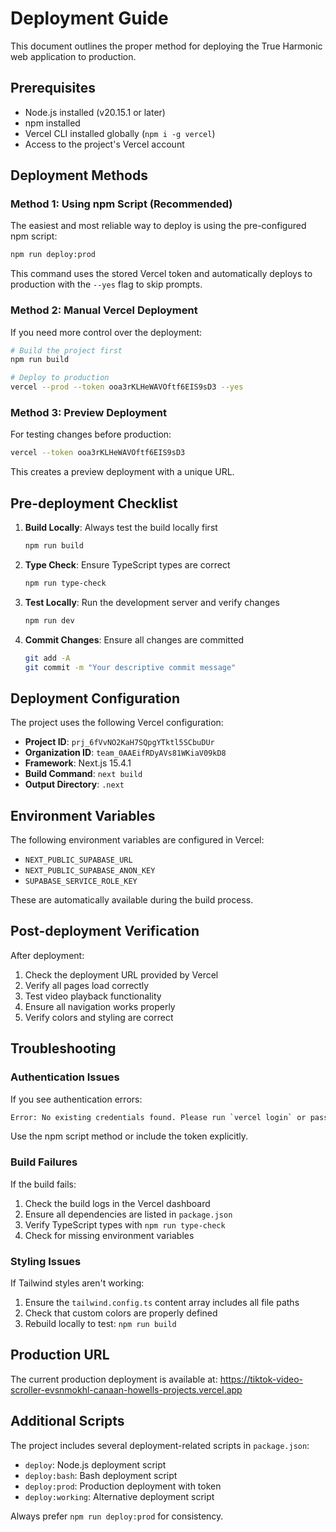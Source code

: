 # Deployment Guide

This document outlines the proper method for deploying the True Harmonic web application to production.

## Prerequisites

- Node.js installed (v20.15.1 or later)
- npm installed
- Vercel CLI installed globally (`npm i -g vercel`)
- Access to the project's Vercel account

## Deployment Methods

### Method 1: Using npm Script (Recommended)

The easiest and most reliable way to deploy is using the pre-configured npm script:

```bash
npm run deploy:prod
```

This command uses the stored Vercel token and automatically deploys to production with the `--yes` flag to skip prompts.

### Method 2: Manual Vercel Deployment

If you need more control over the deployment:

```bash
# Build the project first
npm run build

# Deploy to production
vercel --prod --token ooa3rKLHeWAVOftf6EIS9sD3 --yes
```

### Method 3: Preview Deployment

For testing changes before production:

```bash
vercel --token ooa3rKLHeWAVOftf6EIS9sD3
```

This creates a preview deployment with a unique URL.

## Pre-deployment Checklist

1. **Build Locally**: Always test the build locally first
   ```bash
   npm run build
   ```

2. **Type Check**: Ensure TypeScript types are correct
   ```bash
   npm run type-check
   ```

3. **Test Locally**: Run the development server and verify changes
   ```bash
   npm run dev
   ```

4. **Commit Changes**: Ensure all changes are committed
   ```bash
   git add -A
   git commit -m "Your descriptive commit message"
   ```

## Deployment Configuration

The project uses the following Vercel configuration:

- **Project ID**: `prj_6fVvNO2KaH7SQpgYTktl5SCbuDUr`
- **Organization ID**: `team_0AAEifRDyAVs81WKiaV09kD8`
- **Framework**: Next.js 15.4.1
- **Build Command**: `next build`
- **Output Directory**: `.next`

## Environment Variables

The following environment variables are configured in Vercel:

- `NEXT_PUBLIC_SUPABASE_URL`
- `NEXT_PUBLIC_SUPABASE_ANON_KEY`
- `SUPABASE_SERVICE_ROLE_KEY`

These are automatically available during the build process.

## Post-deployment Verification

After deployment:

1. Check the deployment URL provided by Vercel
2. Verify all pages load correctly
3. Test video playback functionality
4. Ensure all navigation works properly
5. Verify colors and styling are correct

## Troubleshooting

### Authentication Issues

If you see authentication errors:
```bash
Error: No existing credentials found. Please run `vercel login` or pass "--token"
```

Use the npm script method or include the token explicitly.

### Build Failures

If the build fails:
1. Check the build logs in the Vercel dashboard
2. Ensure all dependencies are listed in `package.json`
3. Verify TypeScript types with `npm run type-check`
4. Check for missing environment variables

### Styling Issues

If Tailwind styles aren't working:
1. Ensure the `tailwind.config.ts` content array includes all file paths
2. Check that custom colors are properly defined
3. Rebuild locally to test: `npm run build`

## Production URL

The current production deployment is available at:
https://tiktok-video-scroller-evsnmokhl-canaan-howells-projects.vercel.app

## Additional Scripts

The project includes several deployment-related scripts in `package.json`:

- `deploy`: Node.js deployment script
- `deploy:bash`: Bash deployment script
- `deploy:prod`: Production deployment with token
- `deploy:working`: Alternative deployment script

Always prefer `npm run deploy:prod` for consistency.